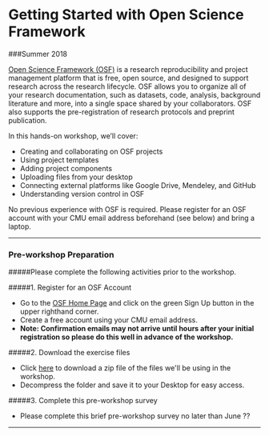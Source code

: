 # Getting Started with Open Science Framework
###Summer 2018

[Open Science Framework (OSF)](https://osf.io/) is a research reproducibility and project management platform that is free, open source, and designed to support research across the research lifecycle. OSF allows you to organize all of your research documentation, such as datasets, code, analysis, background literature and more, into a single space shared by your collaborators. OSF also supports the pre-registration of research protocols and preprint publication.

In this hands-on workshop, we’ll cover:

* Creating and collaborating on OSF projects
* Using project templates
* Adding project components
* Uploading files from your desktop
* Connecting external platforms like Google Drive, Mendeley, and GitHub
* Understanding version control in OSF

No previous experience with OSF is required. Please register for an OSF account with your CMU email address beforehand (see below) and bring a laptop. 

---

### Pre-workshop Preparation

#####Please complete the following activities prior to the workshop.

#####1. Register for an OSF Account

* Go to the [OSF Home Page](https://osf.io/) and click on the green Sign Up button in the upper righthand corner.
* Create a free account using your CMU email address.
* **Note: Confirmation emails may not arrive until hours after your initial registration so please do this well in advance of the workshop.**

#####2. Download the exercise files

* Click [here](https://github.com/rootsandberries/CMU_Workshops/blob/gh-pages/osf/2018_OSFWorkshop_ExerciseFiles.zip?raw=true) to download a zip file of the files we'll be using in the workshop.  
* Decompress the folder and save it to your Desktop for easy access.

#####3. Complete this pre-workshop survey

* Please complete this brief pre-workshop survey no later than June ??

---
